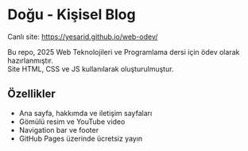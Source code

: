 # Doğu - Kişisel Blog

Canlı site: https://yesarid.github.io/web-odev/

Bu repo, 2025 Web Teknolojileri ve Programlama dersi için ödev olarak hazırlanmıştır.  
Site HTML, CSS ve JS kullanılarak oluşturulmuştur.  

## Özellikler
- Ana sayfa, hakkımda ve iletişim sayfaları
- Gömülü resim ve YouTube video
- Navigation bar ve footer
- GitHub Pages üzerinde ücretsiz yayın
